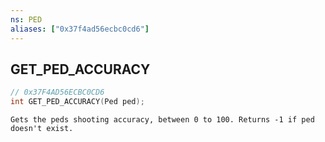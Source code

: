```yaml
---
ns: PED
aliases: ["0x37f4ad56ecbc0cd6"]
---
```

## GET_PED_ACCURACY

```c
// 0x37F4AD56ECBC0CD6
int GET_PED_ACCURACY(Ped ped);
```

```
Gets the peds shooting accuracy, between 0 to 100. Returns -1 if ped doesn't exist.
```
